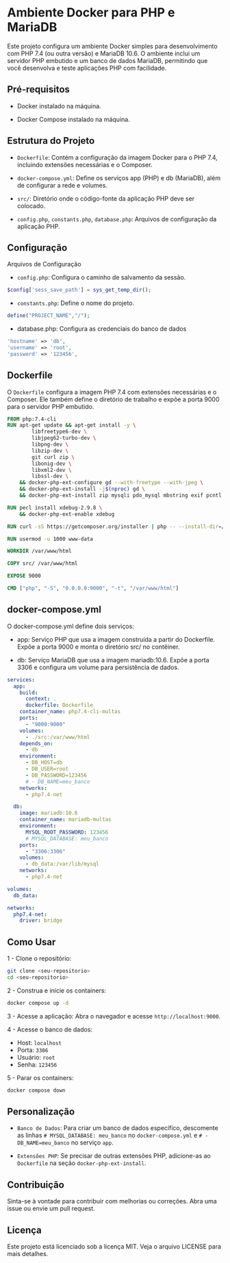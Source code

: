 # Ambiente Docker para PHP e MariaDB

Este projeto configura um ambiente Docker simples para desenvolvimento com PHP 7.4 (ou outra versão) e MariaDB 10.6. O ambiente inclui um servidor PHP embutido e um banco de dados MariaDB, permitindo que você desenvolva e teste aplicações PHP com facilidade.
## Pré-requisitos

  - Docker instalado na máquina.

  - Docker Compose instalado na máquina.

## Estrutura do Projeto

  - `Dockerfile`: Contém a configuração da imagem Docker para o PHP 7.4, incluindo extensões necessárias e o Composer.

  - `docker-compose.yml`: Define os serviços app (PHP) e db (MariaDB), além de configurar a rede e volumes.

  - `src/`: Diretório onde o código-fonte da aplicação PHP deve ser colocado.

  - `config.php`, `constants.php`, `database.php`: Arquivos de configuração da aplicação PHP.

## Configuração
Arquivos de Configuração

  - `config.php`: Configura o caminho de salvamento da sessão.
  ```php
  $config['sess_save_path'] = sys_get_temp_dir();
  ```
  - `constants.php`: Define o nome do projeto.
  ```php
  define("PROJECT_NAME","/");
  ```
  - database.php: Configura as credenciais do banco de dados
  ```php
  'hostname' => 'db',
  'username' => 'root',
  'password' => '123456',
  ```

## Dockerfile
O `Dockerfile` configura a imagem PHP 7.4 com extensões necessárias e o Composer. Ele também define o diretório de trabalho e expõe a porta 9000 para o servidor PHP embutido.
```dockerfile
FROM php:7.4-cli
RUN apt-get update && apt-get install -y \
        libfreetype6-dev \
        libjpeg62-turbo-dev \
        libpng-dev \
        libzip-dev \
        git curl zip \
        libonig-dev \
        libxml2-dev \
        libssl-dev \
    && docker-php-ext-configure gd --with-freetype --with-jpeg \
    && docker-php-ext-install -j$(nproc) gd \
    && docker-php-ext-install zip mysqli pdo_mysql mbstring exif pcntl bcmath opcache soap

RUN pecl install xdebug-2.9.8 \
    && docker-php-ext-enable xdebug

RUN curl -sS https://getcomposer.org/installer | php -- --install-dir=/usr/local/bin --filename=composer

RUN usermod -u 1000 www-data

WORKDIR /var/www/html

COPY src/ /var/www/html

EXPOSE 9000

CMD ["php", "-S", "0.0.0.0:9000", "-t", "/var/www/html"]
```
## docker-compose.yml

O docker-compose.yml define dois serviços:

  - app: Serviço PHP que usa a imagem construída a partir do Dockerfile. Expõe a porta 9000 e monta o diretório src/ no contêiner.

  - db: Serviço MariaDB que usa a imagem mariadb:10.6. Expõe a porta 3306 e configura um volume para persistência de dados.

```yaml
services:
  app:
    build:
      context: .
      dockerfile: Dockerfile
    container_name: php7.4-cli-multas
    ports:
      - "9000:9000"
    volumes:
      - ./src:/var/www/html
    depends_on:
      - db
    environment:
      - DB_HOST=db
      - DB_USER=root
      - DB_PASSWORD=123456
      # - DB_NAME=meu_banco
    networks:
      - php7.4-net

  db:
    image: mariadb:10.6
    container_name: mariadb-multas
    environment:
      MYSQL_ROOT_PASSWORD: 123456
      # MYSQL_DATABASE: meu_banco
    ports:
      - "3306:3306"
    volumes:
      - db_data:/var/lib/mysql
    networks:
      - php7.4-net

volumes:
  db_data:

networks:
  php7.4-net:
    driver: bridge
```

## Como Usar

  1 - Clone o repositório:
  ```bash
  git clone <seu-repositorio>
  cd <seu-repositorio>
  ```
2 - Construa e inicie os containers:
  ```bash
  docker compose up -d
  ```
3 - Acesse a aplicação:
Abra o navegador e acesse `http://localhost:9000`.

4 - Acesse o banco de dados:
  - Host: `localhost`
  - Porta: `3306`
  - Usuário: `root`
  - Senha: `123456`

5 - Parar os containers:
```bash
docker compose down
```

## Personalização

  - `Banco de Dados`: Para criar um banco de dados específico, descomente as linhas `# MYSQL_DATABASE: meu_banco` no `docker-compose.yml` e `# - DB_NAME=meu_banco` no serviço `app`.

  - `Extensões PHP`: Se precisar de outras extensões PHP, adicione-as ao `Dockerfile` na seção `docker-php-ext-install`.

## Contribuição

Sinta-se à vontade para contribuir com melhorias ou correções. Abra uma issue ou envie um pull request.

## Licença

Este projeto está licenciado sob a licença MIT. Veja o arquivo LICENSE para mais detalhes.